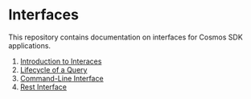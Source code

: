 <!--
order: false
parent:
  order: 6
-->

# Interfaces

This repository contains documentation on interfaces for Cosmos SDK applications.

1. [Introduction to Interaces](./interfaces-intro.md)
2. [Lifecycle of a Query](./query-lifecycle.md)
3. [Command-Line Interface](./cli.md)
4. [Rest Interface](./rest.md)
